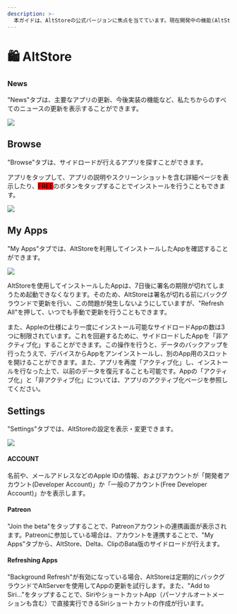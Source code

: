 ```yaml
---
description: >-
  本ガイドは、AltStoreの公式バージョンに焦点を当てています。現在開発中の機能(AltStoreにサードパーティーのソースを追加する機能)は、Patronsのベータ版でのみ利用可能であり、これらの機能についてはここから読むことができます。
---
```


# 🛍 AltStore

### News

"News"タブは、主要なアプリの更新、今後実装の機能など、私たちからのすべてのニュースの更新を表示することができます。

![](<../.gitbook/assets/image (1).png>)

## Browse

"Browse"タブは、サイドロードが行えるアプリを探すことができます。

アプリをタップして、アプリの説明やスクリーンショットを含む詳細ページを表示したり、<mark style="background-color:red;">FREE</mark>のボタンをタップすることでインストールを行うこともできます。

![](<../.gitbook/assets/image (1) (1) (1).png>)

## My Apps

"My Apps"タブでは、AltStoreを利用してインストールしたAppを確認することができます。

![](<../.gitbook/assets/image (1) (1).png>)

AltStoreを使用してインストールしたAppは、7日後に署名の期限が切れてしまうため起動できなくなります。そのため、AltStoreは署名が切れる前にバックグラウンドで更新を行い、この問題が発生しないようにしていますが、"Refresh All"を押して、いつでも手動で更新を行うこともできます。

また、Appleの仕様により一度にインストール可能なサイドロードAppの数は3つに制限されています。これを回避するために、サイドロードしたAppを「非アクティブ化」することができます。この操作を行うと、データのバックアップを行ったうえで、デバイスからAppをアンインストールし、別のApp用のスロットを開けることができます。また、アプリを再度「アクティブ化」し、インストールを行なった上で、以前のデータを復元することも可能です。Appの「アクティブ化」と「非アクティブ化」については、アプリのアクティブ化ページを参照してください。

## Settings

"Settings"タブでは、AltStoreの設定を表示・変更できます。

![](../.gitbook/assets/image.png)

#### ACCOUNT

名前や、メールアドレスなどのApple IDの情報、およびアカウントが「開発者アカウント(Developer Account)」か「一般のアカウント(Free Developer Account)」かを表示します。

#### Patreon

"Join the beta"をタップすることで、Patreonアカウントの連携画面が表示されます。Patreonに参加している場合は、アカウントを連携することで、"My Apps"タブから、AltStore、Delta、ClipのBata版のサイドロードが行えます。

#### Refreshing Apps

"Background Refresh"が有効になっている場合、AltStoreは定期的にバックグラウンドでAltServerを使用してAppの更新を試行します。また、"Add to Siri..."をタップすることで、SiriやショートカットApp（パーソナルオートメーションも含む）で直接実行できるSiriショートカットの作成が行います。
